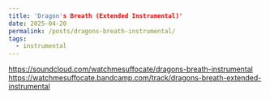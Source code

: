 ```yaml
---
title: 'Dragon's Breath (Extended Instrumental)'
date: 2025-04-20
permalink: /posts/dragons-breath-instrumental/
tags:
  - instrumental
---
```


https://soundcloud.com/watchmesuffocate/dragons-breath-instrumental
https://watchmesuffocate.bandcamp.com/track/dragons-breath-extended-instrumental